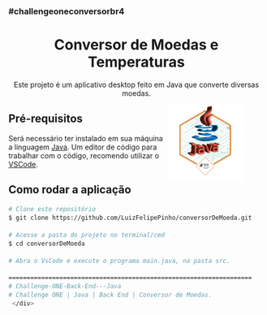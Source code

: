 
<h3>#challengeoneconversorbr4</h3>
<div>
<h1 align="center">Conversor de Moedas e Temperaturas</h1>
<p align="center">Este projeto é um aplicativo desktop feito em Java que converte diversas moedas.</p>
<figure>
<img src="cms_files_10224_1671211937Prancheta_8.png" width="150px" align="right">
</figure>

## Pré-requisitos

Será necessário ter instalado em sua máquina a linguagem [Java](https://www.java.com/pt-BR/download/help/windows_manual_download.html). 
 Um editor de código para trabalhar com o código, recomendo utilizar o [VSCode](https://code.visualstudio.com/).


## Como rodar a aplicação

```bash
# Clone este repositório
$ git clone https://github.com/LuizFelipePinho/conversorDeMoeda.git

# Acesse a pasta do projeto no terminal/cmd
$ cd conversorDeMoeda

# Abra o VsCode e execute o programa main.java, na pasta src.

===================================================================
# Challenge-ONE-Back-End---Java
# Challenge ONE | Java | Back End | Conversor de Moedas.
 </div>
